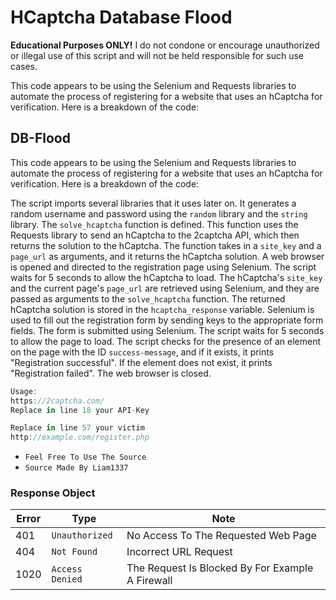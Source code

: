 # HCaptcha Database Flood

**Educational Purposes ONLY!**
I do not condone or encourage unauthorized or illegal use of this script and will not be held responsible for such use cases.


This code appears to be using the Selenium and Requests libraries to automate the process of registering for a website that uses an hCaptcha for verification. Here is a breakdown of the code:

## DB-Flood

This code appears to be using the Selenium and Requests libraries to automate the process of registering for a website that uses an hCaptcha for verification. Here is a breakdown of the code:

The script imports several libraries that it uses later on.
It generates a random username and password using the `random` library and the `string` library.
The `solve_hcaptcha` function is defined. This function uses the Requests library to send an hCaptcha to the 2captcha API, which then returns the solution to the hCaptcha. The function takes in a `site_key` and a `page_url` as arguments, and it returns the hCaptcha solution.
A web browser is opened and directed to the registration page using Selenium.
The script waits for 5 seconds to allow the hCaptcha to load.
The hCaptcha's `site_key` and the current page's `page_url` are retrieved using Selenium, and they are passed as arguments to the `solve_hcaptcha` function. The returned hCaptcha solution is stored in the `hcaptcha_response` variable.
Selenium is used to fill out the registration form by sending keys to the appropriate form fields.
The form is submitted using Selenium.
The script waits for 5 seconds to allow the page to load.
The script checks for the presence of an element on the page with the ID `success-message`, and if it exists, it prints "Registration successful". If the element does not exist, it prints "Registration failed".
The web browser is closed.


```js
Usage:
https://2captcha.com/
Replace in line 18 your API-Key

Replace in line 57 your victim
http://example.com/register.php
```

* `Feel Free To Use The Source`
* `Source Made By Liam1337`

### Response Object

| Error   | Type            | Note                                                                    |
|---------|-----------------|-------------------------------------------------------------------------|
|   401   | `Unauthorized`  | No Access To The Requested Web Page                                     |
|   404   | `Not Found`     | Incorrect URL Request                                                   |
|  1020   | `Access Denied` | The Request Is Blocked By For Example A Firewall                        |
